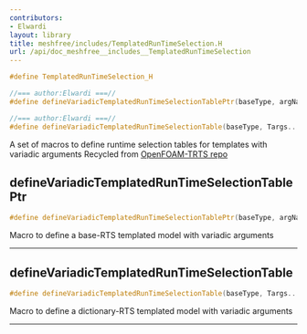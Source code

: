 ```yaml
---
contributors:
- Elwardi
layout: library
title: meshfree/includes/TemplatedRunTimeSelection.H
url: /api/doc_meshfree__includes__TemplatedRunTimeSelection
---
```




``` cpp
#define TemplatedRunTimeSelection_H

//=== author:Elwardi ===//
#define defineVariadicTemplatedRunTimeSelectionTablePtr(baseType, argNames, Targs...)

//=== author:Elwardi ===//
#define defineVariadicTemplatedRunTimeSelectionTable(baseType, Targs...)
```

A set of macros to define runtime selection tables for templates with variadic arguments Recycled from [OpenFOAM-TRTS repo](https://github.com/FoamScience/OpenFOAM-Templated-RunTime-Selection)

<a style="visibility: hidden;" id="standardese-definevariadictemplatedruntimeselectiontableptr" href="#standardese-definevariadictemplatedruntimeselectiontableptr"></a>
## defineVariadicTemplatedRunTimeSelectionTablePtr

``` cpp
#define defineVariadicTemplatedRunTimeSelectionTablePtr(baseType, argNames, Targs...)
```

Macro to define a base-RTS templated model with variadic arguments

-----

<a style="visibility: hidden;" id="standardese-definevariadictemplatedruntimeselectiontable" href="#standardese-definevariadictemplatedruntimeselectiontable"></a>
## defineVariadicTemplatedRunTimeSelectionTable

``` cpp
#define defineVariadicTemplatedRunTimeSelectionTable(baseType, Targs...)
```

Macro to define a dictionary-RTS templated model with variadic arguments

-----